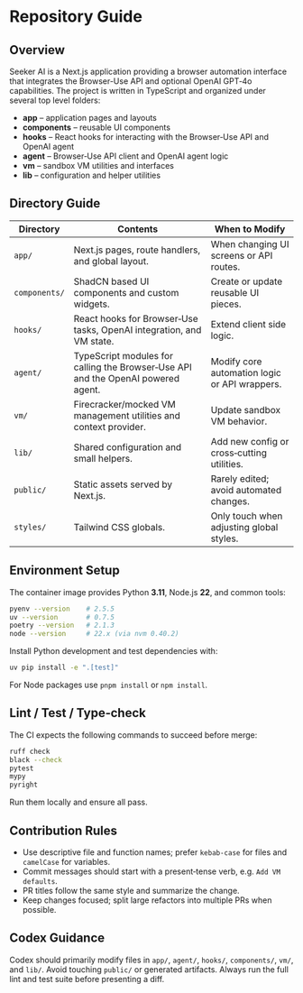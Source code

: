 # Repository Guide

## Overview

Seeker AI is a Next.js application providing a browser automation interface that integrates the Browser-Use API and optional OpenAI GPT‑4o capabilities.
The project is written in TypeScript and organized under several top level folders:

- **app** – application pages and layouts
- **components** – reusable UI components
- **hooks** – React hooks for interacting with the Browser‑Use API and OpenAI agent
- **agent** – Browser‑Use API client and OpenAI agent logic
- **vm** – sandbox VM utilities and interfaces
- **lib** – configuration and helper utilities

## Directory Guide

| Directory | Contents | When to Modify |
| --- | --- | --- |
| `app/` | Next.js pages, route handlers, and global layout. | When changing UI screens or API routes. |
| `components/` | ShadCN based UI components and custom widgets. | Create or update reusable UI pieces. |
| `hooks/` | React hooks for Browser‑Use tasks, OpenAI integration, and VM state. | Extend client side logic. |
| `agent/` | TypeScript modules for calling the Browser‑Use API and the OpenAI powered agent. | Modify core automation logic or API wrappers. |
| `vm/` | Firecracker/mocked VM management utilities and context provider. | Update sandbox VM behavior. |
| `lib/` | Shared configuration and small helpers. | Add new config or cross‑cutting utilities. |
| `public/` | Static assets served by Next.js. | Rarely edited; avoid automated changes. |
| `styles/` | Tailwind CSS globals. | Only touch when adjusting global styles. |

## Environment Setup

The container image provides Python **3.11**, Node.js **22**, and common tools:

```bash
pyenv --version    # 2.5.5
uv --version       # 0.7.5
poetry --version   # 2.1.3
node --version     # 22.x (via nvm 0.40.2)
```

Install Python development and test dependencies with:

```bash
uv pip install -e ".[test]"
```

For Node packages use `pnpm install` or `npm install`.

## Lint / Test / Type‑check

The CI expects the following commands to succeed before merge:

```bash
ruff check
black --check
pytest
mypy
pyright
```

Run them locally and ensure all pass.

## Contribution Rules

- Use descriptive file and function names; prefer `kebab-case` for files and `camelCase` for variables.
- Commit messages should start with a present‑tense verb, e.g. `Add VM defaults`.
- PR titles follow the same style and summarize the change.
- Keep changes focused; split large refactors into multiple PRs when possible.

## Codex Guidance

Codex should primarily modify files in `app/`, `agent/`, `hooks/`, `components/`, `vm/`, and `lib/`.
Avoid touching `public/` or generated artifacts.
Always run the full lint and test suite before presenting a diff.
